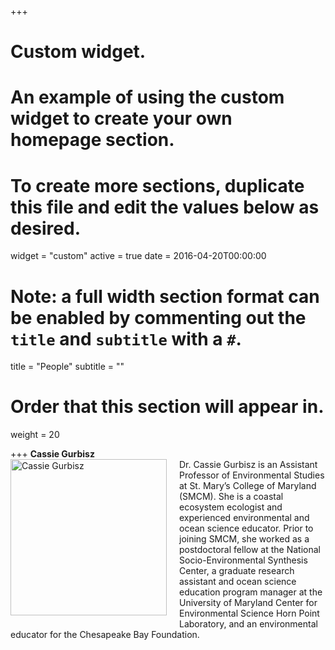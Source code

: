 +++
# Custom widget.
# An example of using the custom widget to create your own homepage section.
# To create more sections, duplicate this file and edit the values below as desired.
widget = "custom"
active = true
date = 2016-04-20T00:00:00

# Note: a full width section format can be enabled by commenting out the `title` and `subtitle` with a `#`.
title = "People"
subtitle = ""

# Order that this section will appear in.
weight = 20

+++
**Cassie Gurbisz**  
<img src="/home/people_files/cassie_starfish_sm.jpg" alt="Cassie Gurbisz" width="250px"  style="float:left;margin:0 20px 20px 0;" />Dr. Cassie Gurbisz is an Assistant Professor of Environmental Studies at St. Mary’s College of Maryland (SMCM). She is a coastal ecosystem ecologist and experienced environmental and ocean science educator. Prior to joining SMCM, she worked as a postdoctoral fellow at the National Socio-Environmental Synthesis Center, a graduate research assistant and ocean science education program manager at the University of Maryland Center for Environmental Science Horn Point Laboratory, and an environmental educator for the Chesapeake Bay Foundation. 



